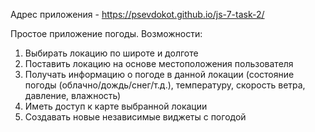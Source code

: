 Адрес приложения - https://psevdokot.github.io/js-7-task-2/

Простое приложение погоды. Возможности:

1. Выбирать локацию по широте и долготе
2. Поставить локацию на основе местоположения пользователя
3. Получать информацию о погоде в данной локации (состояние погоды (облачно/дождь/снег/т.д.), температуру, скорость ветра, давление, влажность)
4. Иметь доступ к карте выбранной локации
5. Создавать новые независимые виджеты с погодой
